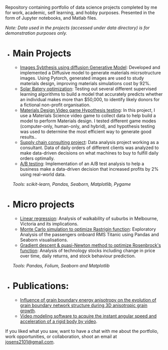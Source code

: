 <!--# Data Science Portfolio -->
Repository containing portfolio of data science projects completed by me for work, academic, self learning, and hobby purposes. Presented in the form of Jupyter notebooks, and Matlab files.

_Note: Data used in the projects (accessed under data directory) is for demonstration purposes only._


- # Main Projects

	<!-- - [Failures of non-repairable equipment](https://github.com/josedavid2101/Predictive_maintenance): A model to predict the expected life of non-repairable equipment using various statistical analysis tools. Using historical data to fit the model resulted in decreasing equipment maintenance expenses. -->
	- [Images Sybthesis using diffusion Generative Model](https://github.com/josedavid2101/Image_Synthesis_Diffusion_Model): Developed and implemented a Diffusive model to generate materials micrsotructure images. Using Pytorch, generated images are used to study materials design, improving materials simulations cost by 92%.
	- [Solar Batery optimization](https://github.com/josedavid2101/Optimization_techniques): Testing out several different supervised learning algorithms to build a model that accurately predicts whether an individual makes more than $50,000, to identify likely donors for a fictional non-profit organisation.
	- [Materials Design Video game Hypothesis testing](https://github.com/josedavid2101/Statistics_videogame/blob/main/README.md): In this project, I use a Materials Science video game to collect data to help build a model to perform Materials design. I tested different game modes (computer-only, human-only, and hybrid), and hypothesis testing was used to determine the most efficient way to generate good results..
	- [Supply chain consulting project](https://github.com/josedavid2101/Supply_Chain_Data_Analysis): Data analysis project working as a consultant. Data of daily orders of different clients was analyzed to make data-driven decisions on what machines to buy to fulfill daily orders optimally.
	- [A/B testing](https://github.com/josedavid2101/AB_testing_Case_Study): Implementation of an A/B test analysis to help a business make a data-driven decision that increased profits by 2% using real-world data.

	_Tools: scikit-learn, Pandas, Seaborn, Matplotlib, Pygame_ 


- # Micro projects
	- [Linear regression](https://github.com/sajal2692/Scalable-Walkability-Analysis-of-Melbourne): Analysis of walkability of suburbs in Melbourne, Victoria and its implications.
	- [Monte Carlo simulation to optimize Rastrigin function](https://github.com/sajal2692/data-science-portfolio/blob/master/Titanic%20Dataset%20-%20Exploratory%20Analysis.ipynb): Exploratory Analysis of the passengers onboard RMS Titanic using Pandas and Seaborn visualisations.
	- [Gradient descent & quasi-Newton method to optimize Rosenbrock's function](https://github.com/sajal2692/data-science-portfolio/blob/master/Stock%20Market%20Analysis%20for%20Tech%20Stocks.ipynb): Analysis of technology stocks including change in price over time, daily returns, and stock behaviour prediction.
		<!-- - [Desicion tree, random forest, xbost](https://github.com/sajal2692/data-science-portfolio/blob/master/2016%20General%20Election%20Poll%20Analysis.ipynb): Very simple analysis of 2016 US General Election Poll data.
		- [Deep learning project](https://github.com/sajal2692/data-science-portfolio/blob/master/911%20Calls%20-%20Exploratory%20Analysis.ipynb): Exploratory Data Analysis of the 911 calls dataset hosted on Kaggle. Demonstrates extraction of useful features from different variables. -->
		
	_Tools: Pandas, Folium, Seaborn and Matplotlib_
	
- # Publications:
	- [Influence of grain boundary energy anisotropy on the evolution of grain boundary network structure during 3D anisotropic grain growth](https://github.com/sajal2692/Scalable-Walkability-Analysis-of-Melbourne).
	- [Video modeling software to acquire the instant angular speed and acceleration of a rigid body by video](https://github.com/sajal2692/Scalable-Walkability-Analysis-of-Melbourne).



If you liked what you saw, want to have a chat with me about the portfolio, work opportunities, or collaboration, shoot an email at josens2101@gmail.com. 
